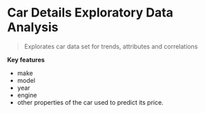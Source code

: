 # Car Details Exploratory Data Analysis

> Explorates car data set for trends, attributes and correlations

**Key features**

- make 
- model
- year 
- engine
- other properties of the car used to predict its price.
